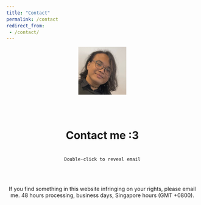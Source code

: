 ```yaml
---
title: "Contact"
permalink: /contact
redirect_from:
 - /contact/
---
```


<div style="text-align:center;">
    <img id="gh-image" width="25%" src="https://github.com/arialhamed/static/blob/main/images/cv/nasa-t-shirt.jpg?raw=true">
</div>

<br><br>

<h1 style="text-align: center;">Contact me :3</h1>

<br>

<div style="text-align: center;"><code ondblclick='this.innerHTML=decipher("blazelifeundaunted")("67746f606e676b63622867746f676a466973726a69696d2865696b")' class="disable-selection">Double-click to reveal email</code></div>

<br><br>

<div style="text-align: center;">If you find something in this website infringing on your rights, please email me. 48 hours processing, business days, Singapore hours (GMT +0800).</div>

<script>
    getLatestAriProfilePic()
    async function getLatestAriProfilePic() {
        const response = await fetch("https://api.github.com/users/arialhamed/repos");
        const all = await response.json();
        document.getElementById("gh-image").src = all[0]['owner']['avatar_url'];
    }
</script>
